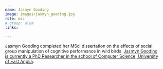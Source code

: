 ```yaml
---
name: Jasmyn Gooding
image: images/jasmyn_gooding.jpg
role: msc
# group: alum
links:
  
---
```


Jasmyn Gooding completed her MSci dissertation on the effects of social group manipulation of cognitive performance in wild birds. [Jasmyn Gooding is currently a PhD Researcher in the school of Computer Science, University of East Anglia](https://research-portal.uea.ac.uk/en/persons/jasmyn-gooding).
